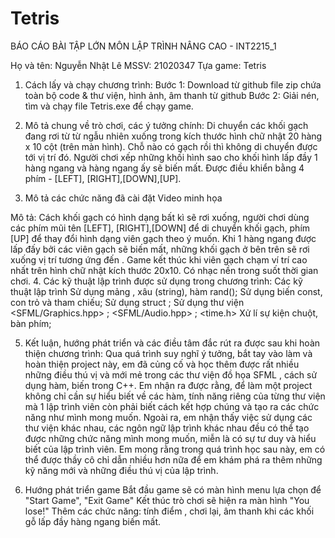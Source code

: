 # Tetris
BÁO CÁO BÀI TẬP LỚN MÔN LẬP TRÌNH NÂNG CAO - INT2215_1

Họ và tên: Nguyễn Nhật Lê 
MSSV: 21020347
Tựa game: Tetris

1. Cách lấy và chạy chương trình:
Bước 1: Download từ github file zip chứa toàn bộ code & thư viện, hình ảnh, âm thanh từ github
Bước 2: Giải nén, tìm và chạy file Tetris.exe để chạy game.
2. Mô tả chung về trò chơi, các ý tưởng chính:
Di chuyển các khối gạch đang rơi từ từ ngẫu nhiên xuống trong kích thước hình chữ nhật 20 hàng x 10 cột (trên màn hình). Chỗ nào có gạch rồi thì không di chuyển được tới vị trí đó. Người chơi xếp những khối hình sao cho khối hình lấp đầy 1 hàng ngang và hàng ngang ấy sẽ biến mất.
Được điều khiển bằng 4 phím -  [LEFT], [RIGHT],[DOWN],[UP].

3. Mô tả các chức năng đã cài đặt
Video minh họa

Mô tả:
Cách khối gạch có hình dạng bất kì sẽ rơi xuống, người chơi dùng các phím mũi tên [LEFT], [RIGHT],[DOWN] để di chuyển khối gạch, phím [UP] để thay đổi hình dạng viên gạch theo ý muốn. Khi 1 hàng ngang được lấp đấy bởi các viên gạch sẽ biến mất, những khối gạch ở bên trên sẽ rơi xuống vị trí tương ứng đến . Game kết thúc khi viên gạch chạm ví trí cao nhất trên hình chữ nhật kích thước 20x10.
Có nhạc nền trong suốt thời gian chơi. 
4. Các kỹ thuật lập trình được sử dụng trong chương trình:
Các kỹ thuật lập trình
Sử dụng mảng , xâu (string), hàm rand();
Sử dụng biến const, con trỏ và tham chiếu;
Sử dụng struct ;
Sử dụng thư viện <SFML/Graphics.hpp> ; <SFML/Audio.hpp> ; <time.h>
Xử lí sự kiện chuột, bàn phím;

5. Kết luận, hướng phát triển và các điều tâm đắc rút ra được sau khi hoàn thiện chương trình:
Qua quá trình suy nghĩ ý tưởng, bắt tay vào làm và hoàn thiện project này, em đã củng cố và học thêm được rất nhiều những điều thú vị và mới mẻ trong các thư viện đồ họa SFML , cách sử dụng hàm, biến trong C++. Em nhận ra được rằng, để làm một project không chỉ cần sự hiểu biết về các hàm, tính năng riêng của từng thư viện mà 1 lập trình viên còn phải biết cách kết hợp chúng và tạo ra các chức năng như mình mong muốn. Ngoài ra, em nhận thấy việc sử dụng các thư viện khác nhau, các ngôn ngữ lập trình khác nhau đều có thể tạo được những chức năng mình mong muốn, miễn là có sự tư duy và hiểu biết của lập trình viên. Em mong rằng trong quá trình học sau này, em có thể được thầy cô chỉ dẫn nhiều hơn nữa để em khám phá ra thêm những kỹ năng mới và những điều thú vị của lập trình.

6. Hướng phát triển game
Bắt đầu game sẽ có màn hình menu lựa chọn để "Start Game", "Exit Game"
Kết thúc trò chơi sẽ hiện ra màn hình "You lose!" 
Thêm các chức năng: tính điểm , chơi lại, âm thanh khi các khối gỗ lấp đầy hàng ngang biến mất.